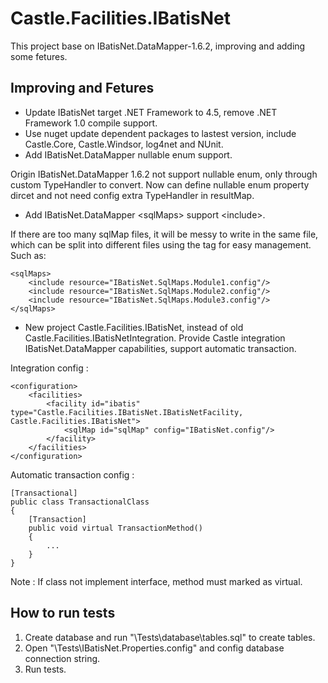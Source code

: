 # Castle.Facilities.IBatisNet

This project base on IBatisNet.DataMapper-1.6.2, improving and adding some fetures.

## Improving and Fetures

- Update IBatisNet target .NET Framework to 4.5, remove .NET Framework 1.0 compile support.
- Use nuget update dependent packages to lastest version, include Castle.Core, Castle.Windsor, log4net and NUnit.
- Add IBatisNet.DataMapper nullable enum support.

Origin IBatisNet.DataMapper 1.6.2 not support nullable enum, only through custom TypeHandler to convert. Now can define nullable enum property dircet and not need config extra TypeHandler in resultMap.

- Add IBatisNet.DataMapper &lt;sqlMaps&gt; support &lt;include&gt;.

If there are too many sqlMap files, it will be messy to write in the same file, which can be split into different files using the <include> tag for easy management. Such as:
```
<sqlMaps>
    <include resource="IBatisNet.SqlMaps.Module1.config"/>
    <include resource="IBatisNet.SqlMaps.Module2.config"/>
    <include resource="IBatisNet.SqlMaps.Module3.config"/>
</sqlMaps>
```
- New project Castle.Facilities.IBatisNet,  instead of old Castle.Facilities.IBatisNetIntegration. Provide Castle integration IBatisNet.DataMapper capabilities, support automatic transaction.

Integration config :
```
<configuration>
    <facilities>
        <facility id="ibatis" type="Castle.Facilities.IBatisNet.IBatisNetFacility, Castle.Facilities.IBatisNet">
            <sqlMap id="sqlMap" config="IBatisNet.config"/>
        </facility>
    </facilities>
</configuration>
```
Automatic transaction config :
```
[Transactional]
public class TransactionalClass
{
    [Transaction]
    public void virtual TransactionMethod()
    {
        ...
    }
}
```
Note : If class not implement interface, method must marked as virtual.

## How to run tests
1. Create database and run "\Tests\database\tables.sql" to create tables.
2. Open "\Tests\IBatisNet.Properties.config" and config database connection string.
3. Run tests.


